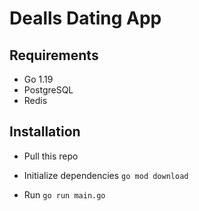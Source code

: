# Dealls Dating App

## Requirements

- Go 1.19
- PostgreSQL
- Redis

## Installation

- Pull this repo

- Initialize dependencies
  `go mod download`

- Run
  `go run main.go`
